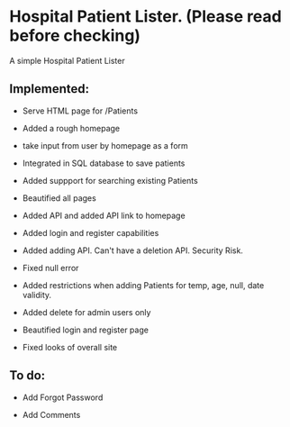 # Hospital Patient Lister. (Please read before checking) #

A simple Hospital Patient Lister
## Implemented: ##

- Serve HTML page for /Patients

- Added a rough homepage

- take input from user by homepage as a form

- Integrated in SQL database to save patients

- Added suppport for searching existing Patients

- Beautified all pages

- Added API and added API link to homepage

- Added login and register capabilities

- Added adding API. Can't have a deletion API. Security Risk.

- Fixed null error

- Added restrictions when adding Patients for temp, age, null, date validity.

- Added delete for admin users only

- Beautified login and register page

- Fixed looks of overall site

## To do: ##

- Add Forgot Password

- Add Comments
